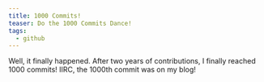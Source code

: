 ```yaml
---
title: 1000 Commits!
teaser: Do the 1000 Commits Dance!
tags:
  - github
---
```

Well, it finally happened. After two years of contributions, I finally reached 1000 commits! IIRC, the 1000th commit was on my blog!
